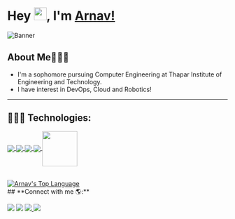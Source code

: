# Hey <img src="https://github.com/TheDudeThatCode/TheDudeThatCode/blob/master/Assets/Hi.gif" width="29px">, I'm [Arnav!](https://linktr.ee/arnav_barman)
![Banner](https://i.ibb.co/VTfnPv1/1643148388409.jpg)
## About Me🧔🏻‍♂️
- I'm a sophomore pursuing Computer Engineering at Thapar Institute of Engineering and Technology.
- I have interest in DevOps, Cloud and Robotics!
---

<!-- BLOG-POST-LIST:START -->
<!-- ### 📝 My Blogs: -->
<!-- BLOG-POST-LIST:END -->

## 👨🏻‍💻 **Technologies:**
<p align="left"> 
    <a href="https://www.java.com" target="_blank"> <img align="center" src="https://img.icons8.com/color/48/000000/java-coffee-cup-logo.png"/> </a>
    <a href="" target="_blank"> <img align="center" src="https://img.icons8.com/color/48/000000/c-plus-plus-logo.png"/> </a>
    <a href="https://git-scm.com/" target="_blank"> <img align="center" src="https://img.icons8.com/color/48/000000/git.png"/> </a> 
    <a href="https://www.linux.org/" target="_blank"> <img align="center" src="https://img.icons8.com/color/48/000000/linux--v1.png"/> </a>
    <a href="https://www.ros.org/" target="_blank"> <img align="center" src="https://www.ros.org/imgs/logo-white.png" width="80px"/> </a>
</p>
<br>
<a href="https://github.com/Arnav-Barman/github-readme-stats"><img alt="Arnav's Top Language" src="https://github-readme-stats.vercel.app/api/top-langs/?username=Arnav-Barman&langs_count=8&count_private=true&layout=compact&theme=react&hide_border=true&bg_color=0D1117" /></a>
<br>
<!--
## A snake feeding on my contributions
![snake gif](https://github.com/Arnav-Barman/Arnav-Barman/blob/output/github-contribution-grid-snake.gif)
-->
## **Connect with me 🌎:**
<p align="left">
<a href = "https://www.linkedin.com/in/arnavbarman/"><img src="https://img.icons8.com/fluent/48/000000/linkedin.png"/></a> 
<a href = "https://instagram.com/_arnavbarman_"><img src="https://img.icons8.com/fluent/48/000000/instagram-new.png"/></a>
<a href = "https://twitter.com/barman_arnav"><img src="https://img.icons8.com/color/48/000000/twitter--v1.png"</a> 
<a href = "arnavbarman1@gmail.com"><img src="https://img.icons8.com/color/48/000000/gmail-new.png"/></a>    
</p>
